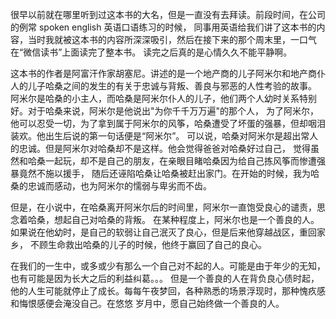 很早以前就在哪里听到过这本书的大名，但是一直没有去拜读。前段时间，在公司的例常 spoken english 英语口语练习的时候，
同事用英语给我们讲了这本书的内容，当时我就被这本书的内容所深深吸引，然后在接下来的那个周末里，一口气在“微信读书”上面读完了整本书。
读完之后真的是心情久久不能平静啊。

这本书的作者是阿富汗作家胡塞尼。讲述的是一个地产商的儿子阿米尔和地产商仆人的儿子哈桑之间的发生的有关于忠诚与背叛、善良与邪恶的人性考验的故事。
阿米尔是哈桑的小主人，而哈桑是阿米尔仆人的儿子，他们两个人幼时关系特别好。对于哈桑来说，阿米尔是他说出"为你千千万万遍"的那个人，
为了阿米尔，他可以忍受一切，为了拿到属于阿米尔的风筝，哈桑遭受了坏蛋的强暴，但却咽泪装欢。他出生后说的第一句话便是“阿米尔”。
可以说，哈桑对阿米尔是超出常人的忠诚。但是阿米尔对哈桑却不是这样。他会觉得爸爸对哈桑好过自己，
觉得虽然和哈桑一起玩，却不是自己的朋友，在亲眼目睹哈桑因为给自己拣风筝而惨遭强暴竟然不施以援手，
随后还诬陷哈桑让哈桑被赶出家门。在开始的时候，我为哈桑的忠诚而感动，也为阿米尔的懦弱与卑劣而不齿。

但是，在小说中，在哈桑离开阿米尔后的时间里，阿米尔一直饱受良心的谴责，思念着哈桑，想起自己对哈桑的背叛。
在某种程度上，阿米尔也是一个善良的人。如果说在他幼时，是自己的软弱让自己泯灭了良心，但是后来他穿越战区，重回家乡，
不顾生命救出哈桑的儿子的时候，他终于赢回了自己的良心。

在我们的一生中，或多或少有那么一个自己对不起的人。可能是由于年少的无知，也有可能是因为长大之后的利益纠葛。。。
但是一个善良的人在背负良心债时起，他的人生可能就停止了成长。每每午夜梦回，各种熟悉的场景浮现时，那种愧疚感和悔恨感便会淹没自己。在悠悠
岁月中，愿自己始终做一个善良的人。
